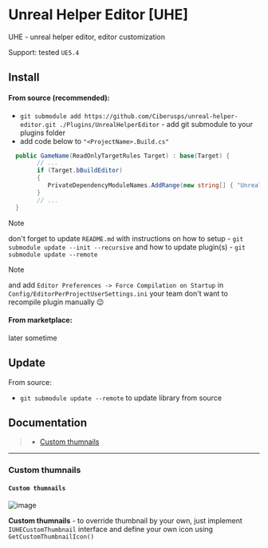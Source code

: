 # Unreal Helper Editor [UHE]

UHE - unreal helper editor, editor customization

Support: tested `UE5.4`

## Install

#### From source (recommended):

- `git submodule add https://github.com/Ciberusps/unreal-helper-editor.git ./Plugins/UnrealHelperEditor` - add git submodule to your plugins folder
- add code below to `"<ProjectName>.Build.cs"`

```C#
  public GameName(ReadOnlyTargetRules Target) : base(Target) {
        // ...
        if (Target.bBuildEditor)
        {
           PrivateDependencyModuleNames.AddRange(new string[] { "UnrealHelperEditor" });
        }
        // ...
  }
```

> [!NOTE]
> don't forget to update `README.md` with instructions on how to setup - `git submodule update --init --recursive` and how to update plugin(s) - `git submodule update --remote`

> [!NOTE]
> and add `Editor Preferences -> Force Compilation on Startup` in `Config/EditorPerProjectUserSettings.ini` your team don't want to recompile plugin manually 😉

#### From marketplace:

later sometime

## Update

From source:

- `git submodule update --remote` to update library from source

## Documentation

> - [Custom thumnails](#custom-thumnails)

---

### Custom thumnails

#### `Custom thumnails`

![image](https://github.com/user-attachments/assets/c24fd8bb-0ffe-4666-afd5-8800df650c35)

**Custom thumnails** - to override thumbnail by your own, just implement `IUHECustomThumbnail` interface and define your own icon using `GetCustomThumbnailIcon()`
